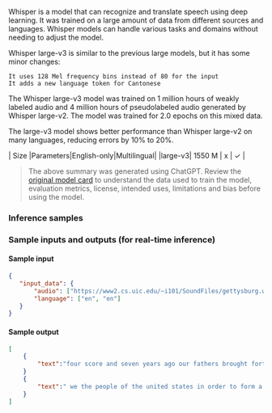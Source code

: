 Whisper is a model that can recognize and translate speech using deep learning. It was trained on a large amount of data from different sources and languages. Whisper models can handle various tasks and domains without needing to adjust the model.

Whisper large-v3 is similar to the previous large models, but it has some minor changes:

    It uses 128 Mel frequency bins instead of 80 for the input 
    It adds a new language token for Cantonese

The Whisper large-v3 model was trained on 1 million hours of weakly labeled audio and 4 million hours of pseudolabeled audio generated by Whisper large-v2. The model was trained for 2.0 epochs on this mixed data.

The large-v3 model shows better performance than Whisper large-v2 on many languages, reducing errors by 10% to 20%.

|  Size  |Parameters|English-only|Multilingual|
|large-v3|	1550 M	|    x	     |      ✓    |

> The above summary was generated using ChatGPT. Review the <a href="https://huggingface.co/openai/whisper-large-v3" target="_blank">original model card</a> to understand the data used to train the model, evaluation metrics, license, intended uses, limitations and bias before using the model.

### Inference samples



### Sample inputs and outputs (for real-time inference)

#### Sample input
```json
{
   "input_data": {
       "audio": ["https://www2.cs.uic.edu/~i101/SoundFiles/gettysburg.wav", "https://www2.cs.uic.edu/~i101/SoundFiles/preamble.wav"],
       "language": ["en", "en"]
   }
}
```

#### Sample output
```json
[
    {
        "text":"four score and seven years ago our fathers brought forth on this continent a new nation conceived in liberty and dedicated to the proposition that all men are created equal now we are engaged in a great civil war testing whether that nation or any nation so conceived and so dedicated can long endure"
    }
    {
        "text":" we the people of the united states in order to form a more perfect union establish justice insure domestic tranquillity provide for the common defense promote the general welfare and secure the blessings of liberty to ourselves and our posterity do ordain and establish this constitution for the united states of america"
    }
]
```
